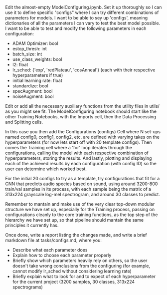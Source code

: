 Edit the almost-empty ModelConfiguring.ipynb. Set it up thoroughly so I can use it to define specific "configs" where I can try different combinations of parameters for models. I want to be able to sey up 'configs', meaning dictionaries of all the parameters I can vary to test the best model possible. I want to be able to test and modify the following parameters in each configuration:

- ADAM Optimizer: bool
- estop_thresh: int
- batch_size: int
- use_class_weights: bool
- l2: float
- lr_sched: {'exp', 'redPlateau', 'cosAnneal'} (each with their respective hyperparameters if true)
- initial learning rate: float
- standardize: bool
- specAugment: bool
- noiseAugment: bool

Edit or add all the necessary auxiliary functions from the utility files in utils/ as you might see fit. The ModelConfiguring notebook should start like the other Training Notebooks, with the Imports cell, then the Data Processing and Splitting cells.

In this case you then add the Configurations (configs) Cell where N set-ups named config0, config1, config2, etc. are defined with varying takes on the hyperparameters (for now lets start off with 20 template configs). Then comes the Training cell where a 'for' loop iterates through the configurations, calling the model with each respective combination of hyperparameters, storing the results. And lastly, plotting and displaying each of the achieved results by each configuration (with config ID) so the user can determine which worked best.

For the initial 20 configs to try as a template, try configurations that fit for a CNN that predicts audio species based on sound, using around 3200-800 train/val samples in its process, with each sample being the matrix of a 313x224 grayscale log-mel spectrogram, and around 30 classes to predict.

Remember to mantain and make use of the very clear top-down modular structure we have set up, especially for the Training process, passing on configurations cleanly to the core training functions, as the top step of the hierarchy we have set up, so that pipeline should mantain the same principles it currently has.

Once done, write a report listing the changes made, and write a brief markdown file at tasks/configs.md, where you:
- Describe what each parameter does
- Explain how to choose each parameter properly
- Briefly show which parameters heavily rely on others, so the user doesn't take wrong conclusions from the configuring (for example, cannot modify lr_sched without considering learning rate)
- Briefly explain what to look for and to expect of each hyperparameter for the current project (3200 samples, 30 classes, 313x224 spectrograms)
